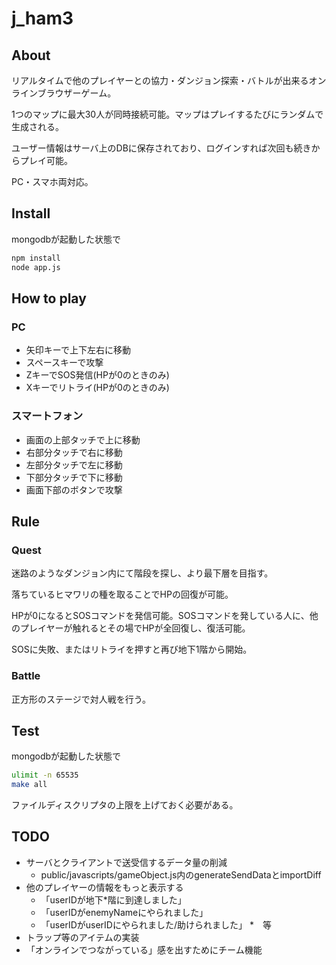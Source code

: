 j_ham3
======

## About ##
リアルタイムで他のプレイヤーとの協力・ダンジョン探索・バトルが出来るオンラインブラウザーゲーム。

1つのマップに最大30人が同時接続可能。マップはプレイするたびにランダムで生成される。

ユーザー情報はサーバ上のDBに保存されており、ログインすれば次回も続きからプレイ可能。

PC・スマホ両対応。

## Install ##
mongodbが起動した状態で
```bash
npm install
node app.js
```


## How to play ##
### PC ###
* 矢印キーで上下左右に移動
* スペースキーで攻撃
* ZキーでSOS発信(HPが0のときのみ)
* Xキーでリトライ(HPが0のときのみ) 

### スマートフォン ###
* 画面の上部タッチで上に移動
* 右部分タッチで右に移動
* 左部分タッチで左に移動
* 下部分タッチで下に移動
* 画面下部のボタンで攻撃

## Rule ##
### Quest ###
迷路のようなダンジョン内にて階段を探し、より最下層を目指す。

落ちているヒマワリの種を取ることでHPの回復が可能。

HPが0になるとSOSコマンドを発信可能。SOSコマンドを発している人に、他のプレイヤーが触れるとその場でHPが全回復し、復活可能。

SOSに失敗、またはリトライを押すと再び地下1階から開始。


### Battle ###

正方形のステージで対人戦を行う。


## Test ##
mongodbが起動した状態で

```bash
ulimit -n 65535
make all
```

ファイルディスクリプタの上限を上げておく必要がある。

## TODO ##
* サーバとクライアントで送受信するデータ量の削減
  * public/javascripts/gameObject.js内のgenerateSendDataとimportDiff
* 他のプレイヤーの情報をもっと表示する
  * 「userIDが地下*階に到達しました」
  * 「userIDがenemyNameにやられました」
  * 「userIDがuserIDにやられました/助けられました」
  *　等
* トラップ等のアイテムの実装
* 「オンラインでつながっている」感を出すためにチーム機能
  
  
	






